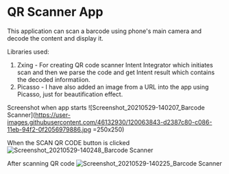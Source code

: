 # QR Scanner App

This application can scan a barcode using phone's main camera and decode the content and display it.

Libraries used: 
1. Zxing - For creating QR code scanner Intent Integrator which initiates scan and then we parse the code and get Intent result which contains the decoded informatiion.
2. Picasso - I have also added an image from a URL into the app using Picasso, just for beautification effect.

Screenshot when app starts
![Screenshot_20210529-140207_Barcode Scanner](https://user-images.githubusercontent.com/46132930/120063843-d2387c80-c086-11eb-94f2-0f2056979886.jpg =250x250)

When the SCAN QR CODE button is clicked
![Screenshot_20210529-140248_Barcode Scanner](https://user-images.githubusercontent.com/46132930/120063852-e0869880-c086-11eb-8c3f-12fea7af5ad6.jpg)

After scanning QR code
![Screenshot_20210529-140225_Barcode Scanner](https://user-images.githubusercontent.com/46132930/120063845-d6fd3080-c086-11eb-8f7a-1e19567b0f3d.jpg)


